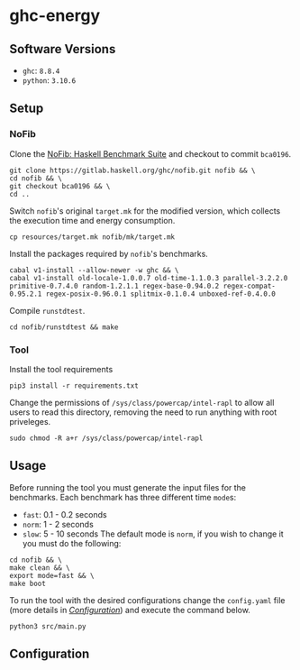 # ghc-energy

## Software Versions
 - `ghc`: `8.8.4`
 - `python`: `3.10.6`

## Setup
### NoFib

Clone the [NoFib: Haskell Benchmark Suite](https://gitlab.haskell.org/ghc/nofib) and checkout to commit `bca0196`.
```
git clone https://gitlab.haskell.org/ghc/nofib.git nofib && \
cd nofib && \
git checkout bca0196 && \
cd ..
```

Switch `nofib`'s original `target.mk` for the modified version, which collects the execution time and energy consumption.
```
cp resources/target.mk nofib/mk/target.mk
```

Install the packages required by `nofib`'s benchmarks.
```
cabal v1-install --allow-newer -w ghc && \
cabal v1-install old-locale-1.0.0.7 old-time-1.1.0.3 parallel-3.2.2.0 primitive-0.7.4.0 random-1.2.1.1 regex-base-0.94.0.2 regex-compat-0.95.2.1 regex-posix-0.96.0.1 splitmix-0.1.0.4 unboxed-ref-0.4.0.0
```

Compile `runstdtest`.
```
cd nofib/runstdtest && make
```

### Tool
Install the tool requirements
```
pip3 install -r requirements.txt
```

Change the permissions of `/sys/class/powercap/intel-rapl` to allow all users to read this directory, removing the need to run anything with root priveleges.
```
sudo chmod -R a+r /sys/class/powercap/intel-rapl
```

## Usage
Before running the tool you must generate the input files for the benchmarks. Each benchmark has three different time `mode`s:
 - `fast`: 0.1 - 0.2 seconds
 - `norm`: 1 - 2 seconds
 - `slow`: 5 - 10 seconds
The default mode is `norm`, if you wish to change it you must do the following:
```
cd nofib && \
make clean && \
export mode=fast && \
make boot
```

To run the tool with the desired configurations change the `config.yaml` file (more details in [*Configuration*](#configuration)) and execute the command below.
```
python3 src/main.py
```

## Configuration

